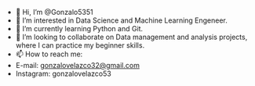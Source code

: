 - 👋 Hi, I’m @Gonzalo5351
- 👀 I’m interested in Data Science and Machine Learning Engeneer.
- 🌱 I’m currently learning Python and Git.
- 💞️ I’m looking to collaborate on Data management and analysis projects, where I can practice my beginner skills.
- 📫 How to reach me: 
-   E-mail: gonzalovelazco32@gmail.com
-   Instagram: gonzalovelazco53 
<!---
Gonzalo5351/Gonzalo5351 is a ✨ special ✨ repository because its `README.md` (this file) appears on your GitHub profile.
You can click the Preview link to take a look at your changes.
--->
